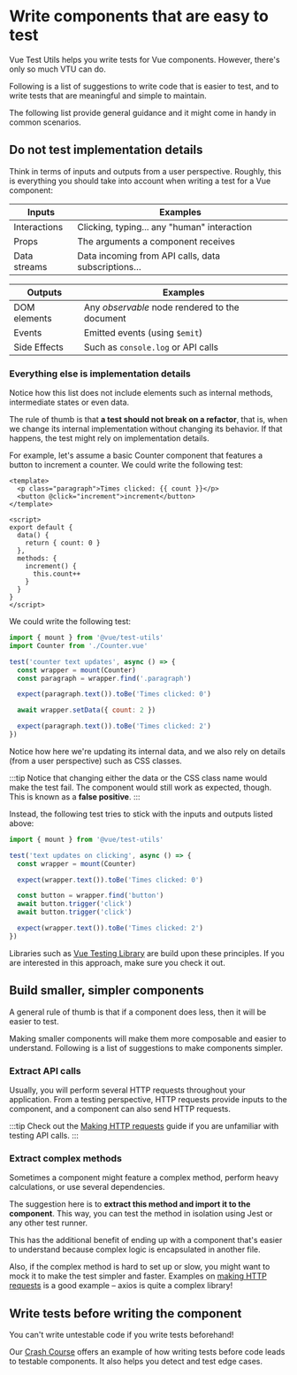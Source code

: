 # Write components that are easy to test

Vue Test Utils helps you write tests for Vue components. However, there's only so much VTU can do.

Following is a list of suggestions to write code that is easier to test, and to write tests that are meaningful and simple to maintain.

The following list provide general guidance and it might come in handy in common scenarios.

## Do not test implementation details

Think in terms of inputs and outputs from a user perspective. Roughly, this is everything you should take into account when writing a test for a Vue component:

| **Inputs**   | Examples                                          |
| ------------ | ------------------------------------------------- |
| Interactions | Clicking, typing... any "human" interaction       |
| Props        | The arguments a component receives                |
| Data streams | Data incoming from API calls, data subscriptions… |

| **Outputs**  | Examples                                       |
| ------------ | ---------------------------------------------- |
| DOM elements | Any _observable_ node rendered to the document |
| Events       | Emitted events (using `$emit`)                 |
| Side Effects | Such as `console.log` or API calls             |

### Everything else is implementation details

Notice how this list does not include elements such as internal methods, intermediate states or even data.

The rule of thumb is that **a test should not break on a refactor**, that is, when we change its internal implementation without changing its behavior. If that happens, the test might rely on implementation details.

For example, let's assume a basic Counter component that features a button to increment a counter. We could write the following test:

```vue
<template>
  <p class="paragraph">Times clicked: {{ count }}</p>
  <button @click="increment">increment</button>
</template>

<script>
export default {
  data() {
    return { count: 0 }
  },
  methods: {
    increment() {
      this.count++
    }
  }
}
</script>
```

We could write the following test:

```js
import { mount } from '@vue/test-utils'
import Counter from './Counter.vue'

test('counter text updates', async () => {
  const wrapper = mount(Counter)
  const paragraph = wrapper.find('.paragraph')

  expect(paragraph.text()).toBe('Times clicked: 0')

  await wrapper.setData({ count: 2 })

  expect(paragraph.text()).toBe('Times clicked: 2')
})
```

Notice how here we're updating its internal data, and we also rely on details (from a user perspective) such as CSS classes.

:::tip
Notice that changing either the data or the CSS class name would make the test fail. The component would still work as expected, though. This is known as a **false positive**.
:::

Instead, the following test tries to stick with the inputs and outputs listed above:

```js
import { mount } from '@vue/test-utils'

test('text updates on clicking', async () => {
  const wrapper = mount(Counter)

  expect(wrapper.text()).toBe('Times clicked: 0')

  const button = wrapper.find('button')
  await button.trigger('click')
  await button.trigger('click')

  expect(wrapper.text()).toBe('Times clicked: 2')
})
```

Libraries such as [Vue Testing Library](https://github.com/testing-library/vue-testing-library/) are build upon these principles. If you are interested in this approach, make sure you check it out.

## Build smaller, simpler components

A general rule of thumb is that if a component does less, then it will be easier to test.

Making smaller components will make them more composable and easier to understand. Following is a list of suggestions to make components simpler.

### Extract API calls

Usually, you will perform several HTTP requests throughout your application. From a testing perspective, HTTP requests provide inputs to the component, and a component can also send HTTP requests.

:::tip
Check out the [Making HTTP requests](../advanced/http-requests.md) guide if you are unfamiliar with testing API calls.
:::

### Extract complex methods

Sometimes a component might feature a complex method, perform heavy calculations, or use several dependencies.

The suggestion here is to **extract this method and import it to the component**. This way, you can test the method in isolation using Jest or any other test runner.

This has the additional benefit of ending up with a component that's easier to understand because complex logic is encapsulated in another file.

Also, if the complex method is hard to set up or slow, you might want to mock it to make the test simpler and faster. Examples on [making HTTP requests](../advanced/http-requests.md) is a good example – axios is quite a complex library!

## Write tests before writing the component

You can't write untestable code if you write tests beforehand!

Our [Crash Course](../essentials/a-crash-course.md) offers an example of how writing tests before code leads to testable components. It also helps you detect and test edge cases.
